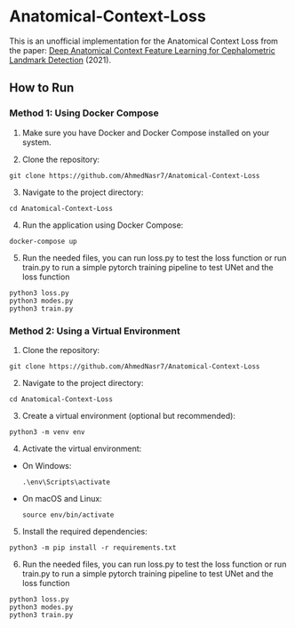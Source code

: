 # Anatomical-Context-Loss

This is an unofficial implementation for the Anatomical Context Loss from the paper: [Deep Anatomical Context Feature Learning for
Cephalometric Landmark Detection](https://pubmed.ncbi.nlm.nih.gov/32750939/) (2021).
## How to Run

### Method 1: Using Docker Compose

1. Make sure you have Docker and Docker Compose installed on your system.

2. Clone the repository:

```
git clone https://github.com/AhmedNasr7/Anatomical-Context-Loss
```

3. Navigate to the project directory:

```
cd Anatomical-Context-Loss
```

4. Run the application using Docker Compose:

```
docker-compose up
```


5. Run the needed files, you can run loss.py to test the loss function or run train.py to run a simple pytorch training pipeline to test UNet and the loss function

```
python3 loss.py
python3 modes.py
python3 train.py
```


### Method 2: Using a Virtual Environment

1. Clone the repository:


```
git clone https://github.com/AhmedNasr7/Anatomical-Context-Loss
```


2. Navigate to the project directory:

```
cd Anatomical-Context-Loss
```


3. Create a virtual environment (optional but recommended):

```
python3 -m venv env
```


4. Activate the virtual environment:

- On Windows:
  ```
  .\env\Scripts\activate
  ```
- On macOS and Linux:
  ```
  source env/bin/activate
  ```

5. Install the required dependencies:

```
python3 -m pip install -r requirements.txt
```


6. Run the needed files, you can run loss.py to test the loss function or run train.py to run a simple pytorch training pipeline to test UNet and the loss function

```
python3 loss.py
python3 modes.py
python3 train.py
```






